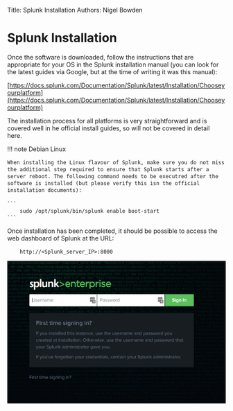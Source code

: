 Title: Splunk Installation
Authors: Nigel Bowden

# Splunk Installation

Once the software is downloaded, follow the instructions that are appropriate for your OS in the Splunk installation manual (you can look for the latest guides via Google, but at the time of writing it was this manual):

[https://docs.splunk.com/Documentation/Splunk/latest/Installation/Chooseyourplatform](https://docs.splunk.com/Documentation/Splunk/latest/Installation/Chooseyourplatform)

The installation process for all platforms is very straightforward and is covered well in he official install guides, so will not be covered in detail here.

!!! note Debian Linux 

    When installing the Linux flavour of Splunk, make sure you do not miss the additional step required to ensure that Splunk starts after a server reboot. The following command needs to be executred after the software is installed (but please verify this isn the official installation documents):

    ```
        sudo /opt/splunk/bin/splunk enable boot-start
    ```

Once installation has been completed, it should be possible to access the web dashboard of Splunk at the URL:

```
    http://<Splunk_server_IP>:8000
```

![splunk_login](images/splunk_login.png)
